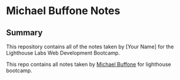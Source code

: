 # Michael Buffone Notes

## Summary 

This repository contains all of the notes taken by [Your Name] for the Lighthouse Labs Web Development Bootcamp.

This repo contains all notes taken by [Michael Buffone](https://github.com/BMike84/lighthouse-web-notes) for lighthouse bootcamp.